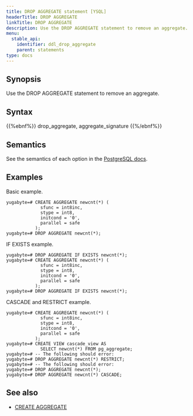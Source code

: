 ```yaml
---
title: DROP AGGREGATE statement [YSQL]
headerTitle: DROP AGGREGATE
linkTitle: DROP AGGREGATE
description: Use the DROP AGGREGATE statement to remove an aggregate.
menu:
  stable_api:
    identifier: ddl_drop_aggregate
    parent: statements
type: docs
---
```


## Synopsis

Use the DROP AGGREGATE statement to remove an aggregate.

## Syntax

{{%ebnf%}}
  drop_aggregate,
  aggregate_signature
{{%/ebnf%}}

## Semantics

See the semantics of each option in the [PostgreSQL docs][postgresql-docs-drop-aggregate].

## Examples

Basic example.

```plpgsql
yugabyte=# CREATE AGGREGATE newcnt(*) (
             sfunc = int8inc,
             stype = int8,
             initcond = '0',
             parallel = safe
           );
yugabyte=# DROP AGGREGATE newcnt(*);
```

IF EXISTS example.

```plpgsql
yugabyte=# DROP AGGREGATE IF EXISTS newcnt(*);
yugabyte=# CREATE AGGREGATE newcnt(*) (
             sfunc = int8inc,
             stype = int8,
             initcond = '0',
             parallel = safe
           );
yugabyte=# DROP AGGREGATE IF EXISTS newcnt(*);
```

CASCADE and RESTRICT example.

```plpgsql
yugabyte=# CREATE AGGREGATE newcnt(*) (
             sfunc = int8inc,
             stype = int8,
             initcond = '0',
             parallel = safe
           );
yugabyte=# CREATE VIEW cascade_view AS
             SELECT newcnt(*) FROM pg_aggregate;
yugabyte=# -- The following should error:
yugabyte=# DROP AGGREGATE newcnt(*) RESTRICT;
yugabyte=# -- The following should error:
yugabyte=# DROP AGGREGATE newcnt(*);
yugabyte=# DROP AGGREGATE newcnt(*) CASCADE;
```

## See also

- [CREATE AGGREGATE](../ddl_create_aggregate)

[postgresql-docs-drop-aggregate]: https://www.postgresql.org/docs/15/sql-dropaggregate.html
